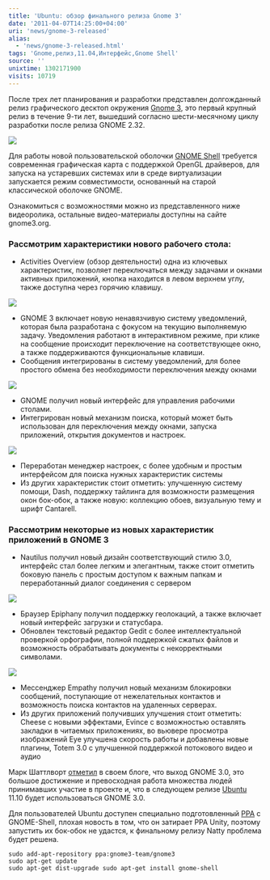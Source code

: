 ```yaml
---
title: 'Ubuntu: обзор финального релиза Gnome 3'
date: '2011-04-07T14:25:00+04:00'
uri: 'news/gnome-3-released'
alias: 
  - 'news/gnome-3-released.html'
tags: 'Gnome,релиз,11.04,Интерфейс,Gnome Shell'
source: ''
unixtime: 1302171900
visits: 10719
---
```

После трех лет планирования и разработки представлен долгожданный релиз графического десктоп окружения [Gnome 3](http://library.gnome.org/misc/release-notes/3.0/index.html), это первый крупный релиз в течение 9-ти лет, вышедший согласно шести-месячному циклу разработки после релиза GNOME 2.32.

[![](img/2011/04/07/14-00/gnome-3-0-5598402672-o.jpg)](img/2011/04/07/14-00/gnome-3-0-5598402672-o.jpg)

Для работы новой пользовательской оболочки [GNOME Shell](http://live.gnome.org/GnomeShell/Design/) требуется современная графическая карта с поддержкой OpenGL драйверов, для запуска на устаревших системах или в среде виртуализации запускается режим совместимости, основанный на старой классической оболочке GNOME.

Ознакомиться с возможностями можно из представленного ниже видеоролика, остальные видео-материалы доступны на сайте gnome3.org.

### Рассмотрим характеристики нового рабочего стола:

*   Activities Overview (обзор деятельности) одна из ключевых характеристик, позволяет переключаться между задачами и окнами активных приложений, кнопка находится в левом верхнем углу, также доступна через горячию клавишу.

[![](img/2011/04/07/14-00/overview-3-0-5598403676-o.jpg)](img/2011/04/07/14-00/overview-3-0-5598403676-o.jpg)

*   GNOME 3 включает новую ненавязчивую систему уведомлений, которая была разработана с фокусом на текущию выполняемую задачу. Уведомления работают в интерактивном режиме, при клике на сообщение происходит переключение на соответствующее окно, а также поддерживаются функциональные клавиши.
*   Сообщения интегрированы в систему уведомлений, для более простого обмена без необходимости переключения между окнами

[![](img/2011/04/07/14-00/chat-3-0-5598403168-o.jpg)](img/2011/04/07/14-00/chat-3-0-5598403168-o.jpg)

*   GNOME получил новый интерфейс для управления рабочими столами.
*   Интегрирован новый механизм поиска, который может быть использован для переключения между окнами, запуска приложений, открытия документов и настроек.

[![](img/2011/04/07/14-00/search-3-0-5598405122-o.jpg)](img/2011/04/07/14-00/search-3-0-5598405122-o.jpg)

*   Переработан менеджер настроек, с более удобным и простым интерфейсом для поиска нужных характеристик системы
*   Из других характеристик стоит отметить: улучшенную систему помощи, Dash, поддержку тайлинга для возможности размещения окон бок-обок, а также новую: коллекцию обоев, визуальную тему и шрифт Cantarell.

### Рассмотрим некоторые из новых характеристик приложений в GNOME 3

*   Nautilus получил новый дизайн соответствующий стилю 3.0, интерфейс стал более легким и элегантным, также стоит отметить боковую панель с простым доступом к важным папкам и переработанный диалог соединения с сервером

[![](img/2011/04/07/14-00/nautilus-3-0-5597824657-o.jpg)](img/2011/04/07/14-00/nautilus-3-0-5597824657-o.jpg)

*   Браузер Epiphany получил поддержку геолокаций, а также включает новый интерфейс загрузки и статусбара.
*   Обновлен текстовый редактор Gedit с более интеллектуальной проверкой орфографии, полной поддержкой сжатых файлов и возможность обрабатывать документы с некорректными символами.

[![](img/2011/04/07/14-00/gedit-3-0-5598404356-o.jpg)](img/2011/04/07/14-00/gedit-3-0-5598404356-o.jpg)

*   Мессенджер Empathy получил новый механизм блокировки сообщений, поступающие от нежелательных контактов и возможность поиска контактов на удаленных серверах.
*   Из других приложений получивших улучшения стоит отметить: Cheese с новыми эффектами, Evince с возможностью оставлять закладки в читаемых приложениях, во вьювере просмотра изображений Eye улучшена скорость работы и добавлены новые плагины, Totem 3.0 с улучшенной поддержкой потокового видео и аудио

Марк Шаттлворт [отметил](http://www.markshuttleworth.com/archives/669) в своем блоге, что выход GNOME 3.0, это большое достижение и превосходная работа множества людей принимавших участие в проекте и, что в следующем релизе [Ubuntu](ubuntu/) 11.10 будет использоваться GNOME 3.0.

Для пользователей Ubuntu доступен специально подготовленный [PPA](https://launchpad.net/~gnome3-team/+archive/gnome3) c GNOME-Shell, плохая новость в том, что он затирает PPA Unity, поэтому запустить их бок-обок не удастся, к финальному релизу Natty проблема будет решена.

```
sudo add-apt-repository ppa:gnome3-team/gnome3 
sudo apt-get update 
sudo apt-get dist-upgrade sudo apt-get install gnome-shell
```
